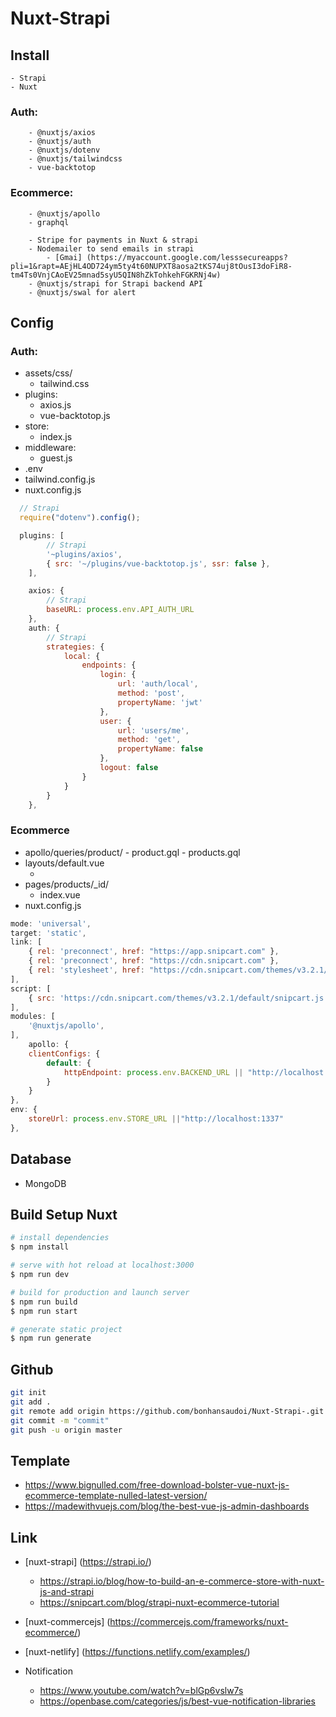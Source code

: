 # Nuxt-Strapi 

## Install
	- Strapi  
	- Nuxt

### Auth: 
		- @nuxtjs/axios
		- @nuxtjs/auth
		- @nuxtjs/dotenv
		- @nuxtjs/tailwindcss
		- vue-backtotop 

### Ecommerce: 
		- @nuxtjs/apollo
		- graphql 

		- Stripe for payments in Nuxt & strapi
		- Nodemailer to send emails in strapi
			- [Gmai] (https://myaccount.google.com/lesssecureapps?pli=1&rapt=AEjHL4OD724ym5ty4t60NUPXT8aosa2tKS74uj8tOusI3doFiR8-tm4Ts0VnjCAoEV25mnad5syU5QIN8hZkTohkehFGKRNj4w)
		- @nuxtjs/strapi for Strapi backend API
		- @nuxtjs/swal for alert 

## Config 

### Auth:

- assets/css/
  - tailwind.css 
- plugins:
  - axios.js
  - vue-backtotop.js 
- store:
  - index.js  
- middleware:
  - guest.js 
- .env 
- tailwind.config.js
- nuxt.config.js 

```js [] 
  // Strapi
  require("dotenv").config();

  plugins: [
		// Strapi
		'~plugins/axios',
		{ src: '~/plugins/vue-backtotop.js', ssr: false },
	],

	axios: {
		// Strapi
		baseURL: process.env.API_AUTH_URL
	}, 
	auth: {
		// Strapi
		strategies: {
			local: {
				endpoints: {
					login: {
						url: 'auth/local',
						method: 'post',
						propertyName: 'jwt'
					},
					user: {
						url: 'users/me',
						method: 'get',
						propertyName: false
					},
					logout: false
				}
			}
		}
	}, 
```

### Ecommerce

- apollo/queries/product/
		- product.gql
		- products.gql
- layouts/default.vue
	- <div hidden id="snipcart" data-api-key=""></div>
- pages/products/_id/
	- index.vue
- nuxt.config.js

```js
mode: 'universal',
target: 'static',
link: [
	{ rel: 'preconnect', href: "https://app.snipcart.com" },
	{ rel: 'preconnect', href: "https://cdn.snipcart.com" },
	{ rel: 'stylesheet', href: "https://cdn.snipcart.com/themes/v3.2.1/default/snipcart.css" } 
],
script: [
	{ src: 'https://cdn.snipcart.com/themes/v3.2.1/default/snipcart.js'} 
],
modules: [
	'@nuxtjs/apollo',
],
	apollo: {  
	clientConfigs: {
		default: {
			httpEndpoint: process.env.BACKEND_URL || "http://localhost:1337/graphql"
		}
	}
},
env: {
	storeUrl: process.env.STORE_URL ||"http://localhost:1337" 
},
``` 

## Database

- MongoDB

## Build Setup Nuxt

```bash
# install dependencies
$ npm install

# serve with hot reload at localhost:3000
$ npm run dev

# build for production and launch server
$ npm run build
$ npm run start

# generate static project
$ npm run generate
```

## Github

```bash 
git init
git add . 
git remote add origin https://github.com/bonhansaudoi/Nuxt-Strapi-.git
git commit -m "commit" 
git push -u origin master  
```

## Template

- https://www.bignulled.com/free-download-bolster-vue-nuxt-js-ecommerce-template-nulled-latest-version/
- https://madewithvuejs.com/blog/the-best-vue-js-admin-dashboards

## Link

- [nuxt-strapi] (https://strapi.io/)
	- https://strapi.io/blog/how-to-build-an-e-commerce-store-with-nuxt-js-and-strapi 
	- https://snipcart.com/blog/strapi-nuxt-ecommerce-tutorial
- [nuxt-commercejs] (https://commercejs.com/frameworks/nuxt-ecommerce/)
- [nuxt-netlify] (https://functions.netlify.com/examples/)

- Notification 
	- https://www.youtube.com/watch?v=blGp6vslw7s
	- https://openbase.com/categories/js/best-vue-notification-libraries
